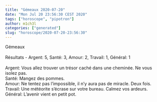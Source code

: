 ```yaml
---
title: "Gémeaux 2020-07-20"
date: "Mon Jul 20 23:56:30 CEST 2020"
tags: ["horoscope", "pipotron"]
author: m1ch3l
categories: ["generated"]
slug: "horoscope/2020-07-20-23:56:30"
---
```


Gémeaux<br>
<br>
Résultats - Argent: 5, Santé: 3, Amour: 2, Travail: 1, Général: 1<br>
<br>
Argent:  Vous allez trouver un trésor caché dans une cheminée. Ne vous isolez pas.<br>
Santé:   Mangez des pommes. <br>
Amour:   Ne tentez pas l’impossible, il n’y aura pas de miracle. Deux fois.<br>
Travail: Une météorite s’écrase sur votre bureau. Calmez vos ardeurs.<br>
Général: L’avenir vient en petit pot.<br>
